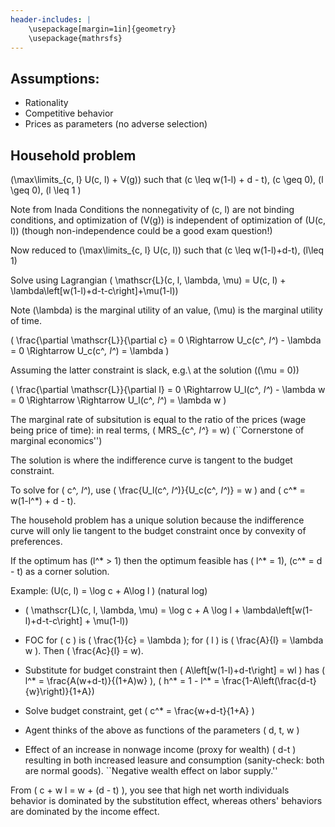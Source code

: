 ```yaml
---
header-includes: |
    \usepackage[margin=1in]{geometry}
    \usepackage{mathrsfs}
---
```


## Assumptions:

* Rationality
* Competitive behavior
* Prices as parameters (no adverse selection)

## Household problem

\(\max\limits_{c, l} U(c, l) + V(g)\) such that \(c \leq w(1-l) + d - t\), \(c \geq 0\), \(l \geq 0\), \(l \leq 1 \)

Note from Inada Conditions the nonnegativity of \(c, l\) are not binding conditions, and optimization of \(V(g)\) is independent of optimization of \(U(c, l)\) (though non-independence could be a good exam question!)

Now reduced to \(\max\limits_{c, l} U(c, l)\) such that \(c \leq w(1-l)+d-t\), \(l\leq 1\)

Solve using Lagrangian \( \mathscr{L}(c, l, \lambda, \mu) = U(c, l) + \lambda\left[w(1-l)+d-t-c\right]+\mu(1-l)\)

Note \(\lambda\) is the marginal utility of an value, \(\mu\) is the marginal utility of time.

\( \frac{\partial \mathscr{L}}{\partial c} = 0 \Rightarrow U_c(c^*, l^*) - \lambda = 0 \Rightarrow U_c(c^*, l^*) = \lambda \)

Assuming the latter constraint is slack, e.g.\ at the solution (\(\mu = 0\))

\( \frac{\partial \mathscr{L}}{\partial l} = 0 \Rightarrow U_l(c^*, l^*) - \lambda w = 0 \Rightarrow \Rightarrow U_l(c^*, l^*) = \lambda w \)

The marginal rate of subsitution is equal to the ratio of the prices (wage being price of time): in real terms, \( MRS_{c^*, l^*} = w\) (``Cornerstone of marginal economics'')

The solution is where the indifference curve is tangent to the budget constraint.

To solve for \( c^*, l^*\), use \( \frac{U_l(c^*, l^*)}{U_c(c^*, l^*)} = w \) and \( c^* = w(1-l^*) + d - t\).

The household problem has a unique solution because the indifference curve will only lie tangent to the budget constraint once by convexity of preferences.

If the optimum has \(l^* > 1\) then the optimum feasible has \( l^* = 1\), \(c^* = d - t\) as a corner solution.

Example: \(U(c, l) = \log c + A\log l \) (natural log)

* \( \mathscr{L}(c, l, \lambda, \mu) = \log c + A \log l + \lambda\left[w(1-l)+d-t-c\right] + \mu(1-l)\)

* FOC for \( c \) is \( \frac{1}{c} = \lambda \); for \( l \) is \( \frac{A}{l} = \lambda w \).
Then \( \frac{Ac}{l} = w\).

* Substitute for budget constraint then \( A\left[w(1-l)+d-t\right] = wl \) has \( l^* = \frac{A(w+d-t)}{(1+A)w} \),
\( h^* = 1 - l^* = \frac{1-A\left(\frac{d-t}{w}\right)}{1+A}\)

* Solve budget constraint, get \( c^* = \frac{w+d-t}{1+A} \)

* Agent thinks of the above as functions of the parameters \( d, t, w \)

* Effect of an increase in nonwage income (proxy for wealth) \( d-t \) resulting in both increased leasure and consumption (sanity-check: both are normal goods).
``Negative wealth effect on labor supply.''

From \( c + w l = w + (d - t) \), you see that high net worth individuals behavior is dominated by the substitution effect, whereas others' behaviors are dominated by the income effect.

